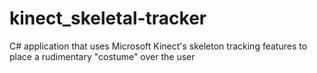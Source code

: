 # kinect_skeletal-tracker
C# application that uses Microsoft Kinect's skeleton tracking features to place a rudimentary "costume" over the user
